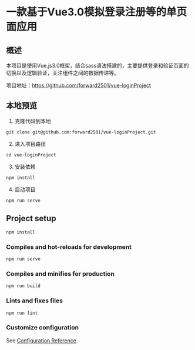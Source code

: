 # 一款基于Vue3.0模拟登录注册等的单页面应用

## 概述

本项目是使用Vue.js3.0框架，结合sass语法搭建的，主要提供登录和验证页面的切换以及逻辑验证，关注组件之间的数据传递等。

项目地址：https://github.com/forward2501/vue-loginProject

## 本地预览

1. 克隆代码到本地

`git clone git@github.com:forward2501/vue-loginProject.git`

2. 进入项目路径

`cd vue-loginProject`

3. 安装依赖

`npm install`

4. 启动项目

`npm run serve`

## Project setup
```
npm install
```

### Compiles and hot-reloads for development
```
npm run serve
```

### Compiles and minifies for production
```
npm run build
```

### Lints and fixes files
```
npm run lint
```

### Customize configuration
See [Configuration Reference](https://cli.vuejs.org/config/).

